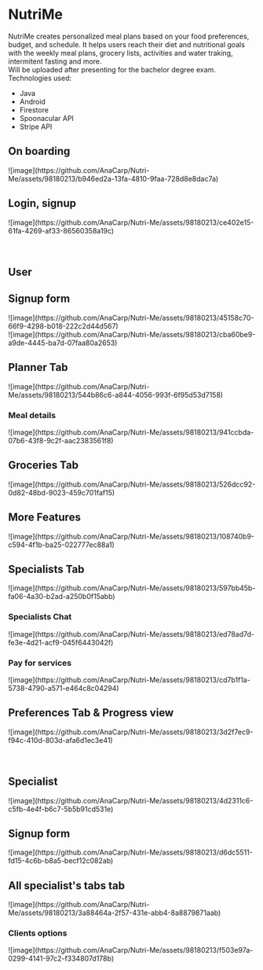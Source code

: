 # NutriMe
NutriMe creates personalized meal plans based on your food preferences, budget, and schedule. It helps users reach their diet and nutritional goals with the weekly meal plans, grocery lists, activities and water traking, intermitent fasting and more.
<br>
Will be uploaded after presenting for the bachelor degree exam.
<br>
Technologies used:
- Java
- Android
- Firestore
- Spoonacular API
- Stripe API

<h2>On boarding</h1>
![image](https://github.com/AnaCarp/Nutri-Me/assets/98180213/b946ed2a-13fa-4810-9faa-728d8e8dac7a)
<br>
<h2>Login, signup</h1>
![image](https://github.com/AnaCarp/Nutri-Me/assets/98180213/ce402e15-61fa-4269-af33-86560358a19c)
<br><br><br>

<h2>User</h1>
<h2>Signup form</h1>
![image](https://github.com/AnaCarp/Nutri-Me/assets/98180213/45158c70-66f9-4298-b018-222c2d44d567)
<br>
![image](https://github.com/AnaCarp/Nutri-Me/assets/98180213/cba60be9-a9de-4445-ba7d-07faa80a2653)
<h2>Planner Tab</h1>
![image](https://github.com/AnaCarp/Nutri-Me/assets/98180213/544b86c6-a844-4056-993f-6f95d53d7158)
<br>
<h3>Meal details</h2>
![image](https://github.com/AnaCarp/Nutri-Me/assets/98180213/941ccbda-07b6-43f8-9c2f-aac2383561f8)
<br>
<h2>Groceries Tab</h1>
![image](https://github.com/AnaCarp/Nutri-Me/assets/98180213/526dcc92-0d82-48bd-9023-459c701faf15)
<br>
<h2>More Features</h1>
![image](https://github.com/AnaCarp/Nutri-Me/assets/98180213/108740b9-c594-4f1b-ba25-022777ec88a1)
<br>
<h2>Specialists Tab</h1>
![image](https://github.com/AnaCarp/Nutri-Me/assets/98180213/597bb45b-fa06-4a30-b2ad-a250b0f15abb)
<br>
<h3>Specialists Chat</h2>
![image](https://github.com/AnaCarp/Nutri-Me/assets/98180213/ed78ad7d-fe3e-4d21-acf9-045f6443042f)
<br>
<h3>Pay for services</h2>
![image](https://github.com/AnaCarp/Nutri-Me/assets/98180213/cd7b1f1a-5738-4790-a571-e464c8c04294)
<br>
<h2>Preferences Tab & Progress view</h1>
![image](https://github.com/AnaCarp/Nutri-Me/assets/98180213/3d2f7ec9-f94c-410d-803d-afa6d1ec3e41)
<br><br><br>

<h2>Specialist</h1>
![image](https://github.com/AnaCarp/Nutri-Me/assets/98180213/4d2311c6-c5fb-4e4f-b6c7-5b5b91cd531e)
<br>
<h2>Signup form</h1>
![image](https://github.com/AnaCarp/Nutri-Me/assets/98180213/d6dc5511-fd15-4c6b-b8a5-becf12c082ab)
<br>
<h2>All specialist's tabs tab</h1>
![image](https://github.com/AnaCarp/Nutri-Me/assets/98180213/3a88464a-2f57-431e-abb4-8a8879871aab)
<br>
<h3>Clients options</h2>
![image](https://github.com/AnaCarp/Nutri-Me/assets/98180213/f503e97a-0299-4141-97c2-f334807d178b)

